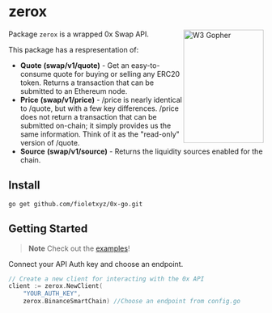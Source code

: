 # zerox

<img src="https://github.com/Daniil675/fiolet-playground-backend/assets/81973532/6dba7ac6-091f-470d-9695-f550ce680de4" align="right" alt="W3 Gopher" width="158" height="224">

Package `zerox` is a wrapped 0x Swap API.

This package has a respresentation of:

- **Quote** **(swap/v1/quote)** - Get an easy-to-consume quote for buying or selling any ERC20 token. Returns a transaction that can be submitted to an Ethereum node.
- **Price** **(swap/v1/price)** - /price is nearly identical to /quote, but with a few key differences. /price does not return a transaction that can be submitted on-chain; it simply provides us the same information. Think of it as the "read-only" version of /quote.
- **Source** **(swap/v1/source)** - Returns the liquidity sources enabled for the chain.

## Install

```
go get github.com/fioletxyz/0x-go.git
```

## Getting Started

> **Note**
> Check out the [examples](examples/)!

Connect your API Auth key and choose an endpoint.

```go
// Create a new client for interacting with the 0x API
client := zerox.NewClient(
	"YOUR_AUTH_KEY",
	zerox.BinanceSmartChain) //Choose an endpoint from config.go
```
